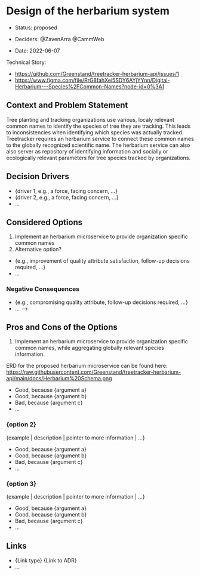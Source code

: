 # Design of the herbarium system

* Status: proposed 
<!-- {proposed | rejected | accepted | deprecated | … | superseded by [ADR-0005](0005-example.md)} --> <!-- optional -->
* Deciders: @ZavenArra @CammWeb
<!-- Find deciders here: https://github.com/orgs/Greenstand/people  -->
* Date: 2022-06-07

Technical Story: 
* https://github.com/Greenstand/treetracker-herbarium-api/issues/1 
* https://www.figma.com/file/RrG8fahXei5SDY6AYjYYnn/Digital-Herbarium---Species%2FCommon-Names?node-id=0%3A1

## Context and Problem Statement

Tree planting and tracking organizations use various, localy relevant common names to identify the species of tree they are tracking.  This leads to inconsistencies when identifying which species was actually tracked.  Treetracker requires an herbarium service to connect these common names to the globally recognized scientific name.  The herbarium service can also also server as repository of identifying information and socially or ecologically relevant parameters for tree species tracked by organizations.


## Decision Drivers <!-- optional -->

* {driver 1, e.g., a force, facing concern, …}
* {driver 2, e.g., a force, facing concern, …}
* … <!-- numbers of drivers can vary -->

## Considered Options

1. Implement an herbarium microservice to provide organization specific common names
2. Alternative option?

<!--
## Decision Outcome

Chosen option: "{option 1}", because {justification. e.g., only option, which meets k.o. criterion decision driver | which resolves force {force} | … | comes out best (see below)}.

### Positive Consequences <!-- optional -->

* {e.g., improvement of quality attribute satisfaction, follow-up decisions required, …}
* …

### Negative Consequences <!-- optional -->

* {e.g., compromising quality attribute, follow-up decisions required, …}
* …
-->

## Pros and Cons of the Options <!-- optional -->

1. Implement an herbarium microservice to provide organization specific common names, while aggregating globally relevant species information.

ERD for the proposed herbarium microservice can be found here: https://raw.githubusercontent.com/Greenstand/treetracker-herbarium-api/main/docs/Herbarium%20Schema.png


* Good, because {argument a}
* Good, because {argument b}
* Bad, because {argument c}
* … <!-- numbers of pros and cons can vary -->

### {option 2}

{example | description | pointer to more information | …} <!-- optional -->

* Good, because {argument a}
* Good, because {argument b}
* Bad, because {argument c}
* … <!-- numbers of pros and cons can vary -->

### {option 3}

{example | description | pointer to more information | …} <!-- optional -->

* Good, because {argument a}
* Good, because {argument b}
* Bad, because {argument c}
* … <!-- numbers of pros and cons can vary -->

## Links <!-- optional -->

* {Link type} {Link to ADR} <!-- example: Refined by [ADR-0005](0005-example.md) -->
* … <!-- numbers of links can vary -->
